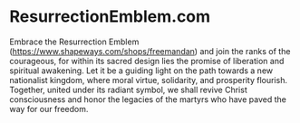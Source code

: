 # ResurrectionEmblem.com
Embrace the Resurrection Emblem (https://www.shapeways.com/shops/freemandan) and join the ranks of the courageous, for within its sacred design lies the promise of liberation and spiritual awakening. Let it be a guiding light on the path towards a new nationalist kingdom, where moral virtue, solidarity, and prosperity flourish. Together, united under its radiant symbol, we shall revive Christ consciousness and honor the legacies of the martyrs who have paved the way for our freedom.

